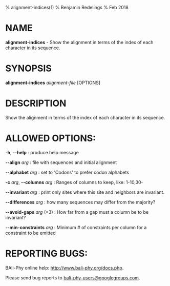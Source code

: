 % alignment-indices(1)
% Benjamin Redelings
% Feb 2018

# NAME

**alignment-indices** - Show the alignment in terms of the index of each character in its sequence.

# SYNOPSIS

**alignment-indices** _alignment-file_ [OPTIONS]

# DESCRIPTION

Show the alignment in terms of the index of each character in its sequence.

# ALLOWED OPTIONS:
**-h**, **--help**
: produce help message

**--align** _arg_
: file with sequences and initial alignment

**--alphabet** _arg_
: set to 'Codons' to prefer codon alphabets

**-c** _arg_, **--columns** _arg_
: Ranges of columns to keep, like: 1-10,30-

**--invariant** _arg_
: print only sites where this site and <arg> neighbors are invariant.

**--differences** _arg_
: how many sequences may differ from the majority?

**--avoid-gaps** _arg_ (=3)
: How far from a gap must a column be to be invariant?

**--min-constraints** _arg_
: Minimum # of constraints per column for a constraint to be emitted


# REPORTING BUGS:
 BAli-Phy online help: <http://www.bali-phy.org/docs.php>.

Please send bug reports to <bali-phy-users@googlegroups.com>.

